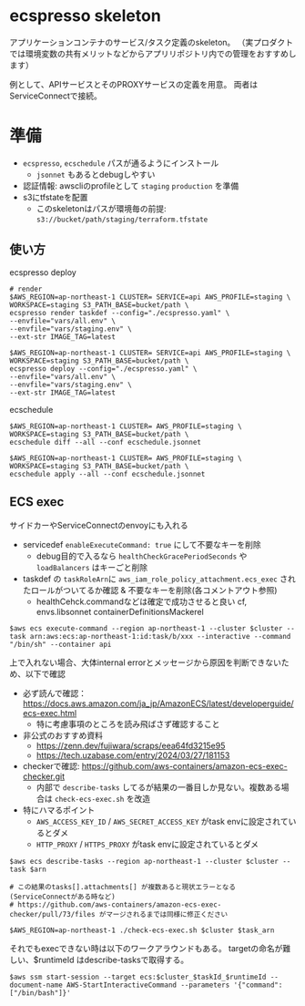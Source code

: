 # ecspresso skeleton

アプリケーションコンテナのサービス/タスク定義のskeleton。
（実プロダクトでは環境変数の共有メリットなどからアプリリポジトリ内での管理をおすすめします）

例として、APIサービスとそのPROXYサービスの定義を用意。
両者はServiceConnectで接続。

# 準備

- `ecspresso`, `ecschedule` パスが通るようにインストール
  - `jsonnet` もあるとdebugしやすい
- 認証情報: awscliのprofileとして `staging` `production` を準備
- s3にtfstateを配置
  - このskeletonはパスが環境毎の前提: `s3://bucket/path/staging/terraform.tfstate`

## 使い方

ecspresso deploy
```
# render
$AWS_REGION=ap-northeast-1 CLUSTER= SERVICE=api AWS_PROFILE=staging \
WORKSPACE=staging S3_PATH_BASE=bucket/path \
ecspresso render taskdef --config="./ecspresso.yaml" \
--envfile="vars/all.env" \
--envfile="vars/staging.env" \
--ext-str IMAGE_TAG=latest

$AWS_REGION=ap-northeast-1 CLUSTER= SERVICE=api AWS_PROFILE=staging \
WORKSPACE=staging S3_PATH_BASE=bucket/path \
ecspresso deploy --config="./ecspresso.yaml" \
--envfile="vars/all.env" \
--envfile="vars/staging.env" \
--ext-str IMAGE_TAG=latest
```

ecschedule 
```
$AWS_REGION=ap-northeast-1 CLUSTER= AWS_PROFILE=staging \
WORKSPACE=staging S3_PATH_BASE=bucket/path \
ecschedule diff --all --conf ecschedule.jsonnet

$AWS_REGION=ap-northeast-1 CLUSTER= AWS_PROFILE=staging \
WORKSPACE=staging S3_PATH_BASE=bucket/path \
ecschedule apply --all --conf ecschedule.jsonnet
```

## ECS exec

サイドカーやServiceConnectのenvoyにも入れる

- servicedef `enableExecuteCommand: true` にして不要なキーを削除
  - debug目的で入るなら `healthCheckGracePeriodSeconds` や `loadBalancers` はキーごと削除 
- taskdef の `taskRoleArn`に `aws_iam_role_policy_attachment.ecs_exec` されたロールがついてるか確認 & 不要なキーを削除(各コメントアウト参照)
  - healthCehck.commandなどは確定で成功させると良い cf, envs.libsonnet containerDefinitionsMackerel

```
$aws ecs execute-command --region ap-northeast-1 --cluster $cluster --task arn:aws:ecs:ap-northeast-1:id:task/b/xxx --interactive --command "/bin/sh" --container api
```

上で入れない場合、大体internal errorとメッセージから原因を判断できないため、以下で確認

- 必ず読んで確認： https://docs.aws.amazon.com/ja_jp/AmazonECS/latest/developerguide/ecs-exec.html
  - 特に考慮事項のところを読み飛ばさず確認すること
- 非公式のおすすめ資料
  - https://zenn.dev/fujiwara/scraps/eea64fd3215e95
  - https://tech.uzabase.com/entry/2024/03/27/181153
- checkerで確認: https://github.com/aws-containers/amazon-ecs-exec-checker.git
  - 内部で `describe-tasks` してるが結果の一番目しか見ない。複数ある場合は `check-ecs-exec.sh` を改造
- 特にハマるポイント
  - `AWS_ACCESS_KEY_ID` / `AWS_SECRET_ACCESS_KEY` がtask envに設定されているとダメ
  - `HTTP_PROXY` / `HTTPS_PROXY` がtask envに設定されているとダメ

```
$aws ecs describe-tasks --region ap-northeast-1 --cluster $cluster --task $arn

# この結果のtasks[].attachments[] が複数あると現状エラーとなる(ServiceConnectがある時など)
# https://github.com/aws-containers/amazon-ecs-exec-checker/pull/73/files がマージされるまでは同様に修正ください
 
$AWS_REGION=ap-northeast-1 ./check-ecs-exec.sh $cluster $task_arn
```

それでもexecできない時は以下のワークアラウンドもある。
targetの命名が難しい、$runtimeId はdescribe-tasksで取得する。

```
$aws ssm start-session --target ecs:$cluster_$taskId_$runtimeId --document-name AWS-StartInteractiveCommand --parameters '{"command":["/bin/bash"]}'
```
